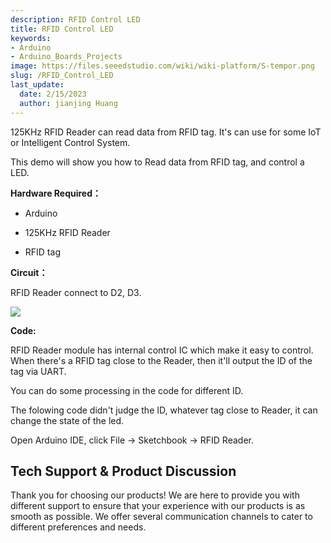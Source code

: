 ```yaml
---
description: RFID Control LED
title: RFID Control LED
keywords:
- Arduino
- Arduino_Boards_Projects
image: https://files.seeedstudio.com/wiki/wiki-platform/S-tempor.png
slug: /RFID_Control_LED
last_update:
  date: 2/15/2023
  author: jianjing Huang
---
```


<!-- ---
name: RFID Control LED
category: Tutorial
oldwikiname:  RFID Control LED
prodimagename:
surveyurl: https://www.research.net/r/RFID_Control_LED
--- -->

125KHz RFID Reader can read data from RFID tag. It's can use for some IoT or Intelligent Control System.

This demo will show you how to Read data from RFID tag, and control a LED.

**Hardware Required：**

* Arduino

* 125KHz RFID Reader

* RFID tag

**Circuit：**

RFID Reader connect to D2, D3.

![](https://files.seeedstudio.com/wiki/RFID_Control_LED/img/Sidekick_39_1.png)

**Code:**

RFID Reader module has internal control IC which make it easy to control. When there's a RFID tag close to the Reader, then it'll output the ID of the tag via UART.

You can do some processing in the code for different ID.

The folowing code didn't judge the ID, whatever tag close to Reader, it can change the state of the led.

Open Arduino IDE, click File -&gt; Sketchbook -&gt; RFID Reader.

## Tech Support & Product Discussion

Thank you for choosing our products! We are here to provide you with different support to ensure that your experience with our products is as smooth as possible. We offer several communication channels to cater to different preferences and needs.

<div class="button_tech_support_container">
<a href="https://forum.seeedstudio.com/" class="button_forum"></a> 
<a href="https://www.seeedstudio.com/contacts" class="button_email"></a>
</div>

<div class="button_tech_support_container">
<a href="https://discord.gg/eWkprNDMU7" class="button_discord"></a> 
<a href="https://github.com/Seeed-Studio/wiki-documents/discussions/69" class="button_discussion"></a>
</div>

